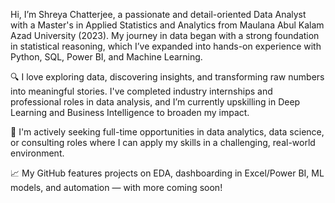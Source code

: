 Hi, I’m Shreya Chatterjee, a passionate and detail-oriented Data Analyst with a Master's in Applied Statistics and Analytics from Maulana Abul Kalam Azad University (2023). My journey in data began with a strong foundation in statistical reasoning, which I’ve expanded into hands-on experience with Python, SQL, Power BI, and Machine Learning.

🔍 I love exploring data, discovering insights, and transforming raw numbers into meaningful stories. I've completed industry internships and professional roles in data analysis, and I’m currently upskilling in Deep Learning and Business Intelligence to broaden my impact.

💼 I'm actively seeking full-time opportunities in data analytics, data science, or consulting roles where I can apply my skills in a challenging, real-world environment.

📈 My GitHub features projects on EDA, dashboarding in Excel/Power BI, ML models, and automation — with more coming soon!
